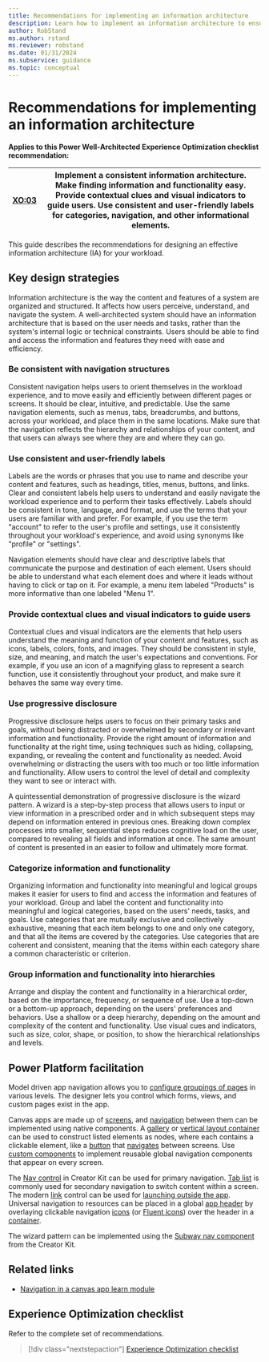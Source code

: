 ```yaml
---
title: Recommendations for implementing an information architecture
description: Learn how to implement an information architecture to ensure consistent success with user experience optimization.
author: RobStand
ms.author: rstand
ms.reviewer: robstand
ms.date: 01/31/2024
ms.subservice: guidance
ms.topic: conceptual
---
```


# Recommendations for implementing an information architecture

**Applies to this Power Well-Architected Experience Optimization checklist recommendation:**

|[XO:03](checklist.md)| **Implement a consistent information architecture. Make finding information and functionality easy. Provide contextual clues and visual indicators to guide users. Use consistent and user-friendly labels for categories, navigation, and other informational elements.** |
|---|---|

This guide describes the recommendations for designing an effective information architecture (IA) for your workload.

## Key design strategies

Information architecture is the way the content and features of a system are organized and structured. It affects how users perceive, understand, and navigate the system. A well-architected system should have an information architecture that is based on the user needs and tasks, rather than the system's internal logic or technical constraints. Users should be able to find and access the information and features they need with ease and efficiency.

### Be consistent with navigation structures

Consistent navigation helps users to orient themselves in the workload experience, and to move easily and efficiently between different pages or screens. It should be clear, intuitive, and predictable. Use the same navigation elements, such as menus, tabs, breadcrumbs, and buttons, across your workload, and place them in the same locations. Make sure that the navigation reflects the hierarchy and relationships of your content, and that users can always see where they are and where they can go.

### Use consistent and user-friendly labels

Labels are the words or phrases that you use to name and describe your content and features, such as headings, titles, menus, buttons, and links. Clear and consistent labels help users to understand and easily navigate the workload experience and to perform their tasks effectively. Labels should be consistent in tone, language, and format, and use the terms that your users are familiar with and prefer. For example, if you use the term "account" to refer to the user's profile and settings, use it consistently throughout your workload's experience, and avoid using synonyms like "profile" or "settings".

Navigation elements should have clear and descriptive labels that communicate the purpose and destination of each element. Users should be able to understand what each element does and where it leads without having to click or tap on it. For example, a menu item labeled "Products" is more informative than one labeled "Menu 1".

### Provide contextual clues and visual indicators to guide users

Contextual clues and visual indicators are the elements that help users understand the meaning and function of your content and features, such as icons, labels, colors, fonts, and images. They should be consistent in style, size, and meaning, and match the user's expectations and conventions. For example, if you use an icon of a magnifying glass to represent a search function, use it consistently throughout your product, and make sure it behaves the same way every time.

### Use progressive disclosure

Progressive disclosure helps users to focus on their primary tasks and goals, without being distracted or overwhelmed by secondary or irrelevant information and functionality. Provide the right amount of information and functionality at the right time, using techniques such as hiding, collapsing, expanding, or revealing the content and functionality as needed. Avoid overwhelming or distracting the users with too much or too little information and functionality. Allow users to control the level of detail and complexity they want to see or interact with.

A quintessential demonstration of progressive disclosure is the wizard pattern. A wizard is a step-by-step process that allows users to input or view information in a prescribed order and in which subsequent steps may depend on information entered in previous ones. Breaking down complex processes into smaller, sequential steps reduces cognitive load on the user, compared to revealing all fields and information at once. The same amount of content is presented in an easier to follow and ultimately more format.

### Categorize information and functionality

Organizing information and functionality into meaningful and logical groups makes it easier for users to find and access the information and features of your workload. Group and label the content and functionality into meaningful and logical categories, based on the users' needs, tasks, and goals. Use categories that are mutually exclusive and collectively exhaustive, meaning that each item belongs to one and only one category, and that all the items are covered by the categories. Use categories that are coherent and consistent, meaning that the items within each category share a common characteristic or criterion.

### Group information and functionality into hierarchies

Arrange and display the content and functionality in a hierarchical order, based on the importance, frequency, or sequence of use. Use a top-down or a bottom-up approach, depending on the users' preferences and behaviors. Use a shallow or a deep hierarchy, depending on the amount and complexity of the content and functionality. Use visual cues and indicators, such as size, color, shape, or position, to show the hierarchical relationships and levels.

## Power Platform facilitation

Model driven app navigation allows you to [configure groupings of pages](/power-apps/maker/model-driven-apps/app-navigation) in various levels. The designer lets you control which forms, views, and custom pages exist in the app.

Canvas apps are made up of [screens](/power-apps/maker/canvas-apps/controls/control-screen), and [navigation](/power-apps/maker/canvas-apps/add-screen-context-variables) between them can be implemented using native components. A [gallery](/power-apps/maker/canvas-apps/controls/control-gallery) or [vertical layout container](/power-apps/maker/canvas-apps/controls/control-vertical-container) can be used to construct listed elements as nodes, where each contains a clickable element, like a [button](/power-apps/maker/canvas-apps/controls/modern-controls/modern-control-button) that [navigates](/power-platform/power-fx/reference/function-navigate) between screens. Use [custom components](/power-apps/maker/canvas-apps/create-component) to implement reusable global navigation components that appear on every screen.

The [Nav control](/power-platform/guidance/creator-kit/nav) in Creator Kit can be used for primary navigation. [Tab list](/power-apps/maker/canvas-apps/controls/modern-controls/modern-control-tabs-or-tabs-list) is commonly used for secondary navigation to switch content within a screen. The modern [link](/power-apps/maker/canvas-apps/controls/modern-controls/modern-control-link) control can be used for [launching outside the app](/power-platform/power-fx/reference/function-param). Universal navigation to resources can be placed in a global [app header](/power-apps/maker/canvas-apps/controls/modern-controls/modern-controls-header) by overlaying clickable navigation [icons](/power-apps/maker/canvas-apps/controls/control-shapes-icons) (or [Fluent icons](/power-platform/guidance/creator-kit/icon)) over the header in a [container](/power-apps/maker/canvas-apps/controls/control-container).

The wizard pattern can be implemented using the [Subway nav component](/power-platform/guidance/creator-kit/subwaynav) from the Creator Kit.

## Related links

- [Navigation in a canvas app learn module](/training/modules/navigation-canvas-app/)

## Experience Optimization checklist

Refer to the complete set of recommendations.

> [!div class="nextstepaction"]
> [Experience Optimization checklist](checklist.md)

